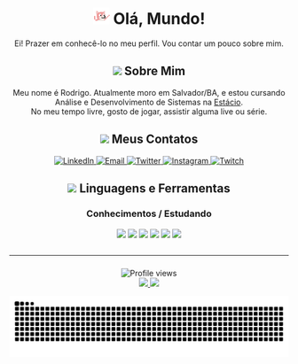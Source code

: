<div align="center">
   <h1><img src="assets/img/dancingdog.gif" alt="cachorro dançando" width="30"> Olá, Mundo! </h1>
      <p> 
         Ei! Prazer em conhecê-lo no meu perfil. Vou contar um pouco sobre mim.
      </p>
</div>

<div align="center">
   <h2><img src="https://media.giphy.com/media/3Ii2SW00oLZ8k/giphy.gif" height="30px"> Sobre Mim </h2>
      <p> 
         Meu nome é Rodrigo. Atualmente moro em Salvador/BA, e estou cursando Análise e Desenvolvimento de Sistemas na <a href="https://estacio.br/cursos/graduacao/analise-e-desenvolvimento-de-sistemas">Estácio</a>.
         <br>
         No meu tempo livre, gosto de jogar, assistir alguma live ou série. 
      </p>
</div>

<div align="center">
   <h2><img src="https://media.giphy.com/media/l0IyjS5FXeMOtVMyY/giphy.gif" height="30px"> Meus Contatos </h2>
      <a href="https://www.linkedin.com/in/rdgxd//" target"_blank">
         <img alt="LinkedIn" src="https://img.shields.io/badge/LinkedIn-0077B5?style=for-the-badge&logo=linkedin&logoColor=white" />
       </a>
       <a href="mailto:rodriigo.hora@outlook.com.br">
           <img alt="Email" src="https://img.shields.io/badge/Microsoft_Outlook-0078D4?style=for-the-badge&logo=microsoft-outlook&logoColor=white" target"_blank"/>
       </a>
      <a href="https://twitter.com/rdGxd" target"_blank">
         <img alt="Twitter" src="https://img.shields.io/badge/Twitter-1DA1F2?style=for-the-badge&logo=twitter&logoColor=white" target"_blank"/>
       </a>
       <a href="https://www.instagram.com/rdgxdd/" target"_blank">
           <img alt="Instagram" src="https://img.shields.io/badge/-Instagram-%23E4405F?style=for-the-badge&logo=instagram&logoColor=white" target"_blank"/>
       </a>
      <a href="https://www.twitch.tv/rdGxdd" target"_blank">
           <img alt="Twitch" src="https://img.shields.io/badge/Twitch-9146FF?style=for-the-badge&logo=twitch&logoColor=white" target"_blank"/>
      </a>
</div>


<div align="center">
  <h2><img src="https://media.giphy.com/media/UvPvsX9oMlMWs/giphy.gif" height="30px"> Linguagens e Ferramentas </h2>
   <p>
   <h3> Conhecimentos / Estudando </h3>
   </p>
   <img align="center" alt"rdG-HTML" src="https://img.shields.io/badge/HTML5-E34F26?style=for-the-badge&logo=html5&logoColor=white">
   <img align="center" alt"rdG-CSS" src="https://img.shields.io/badge/CSS3-1572B6?style=for-the-badge&logo=css3&logoColor=white">
   <img align="center" alt"rdG-JavaScript" src="https://img.shields.io/badge/JavaScript-F7DF1E?style=for-the-badge&logo=javascript&logoColor=black">
   <img align="center" alt"rdG-NodeJs" src="https://img.shields.io/badge/Node.js-43853D?style=for-the-badge&logo=node.js&logoColor=white">
   <img align="center" alt"rdG-TypeScript" src="https://img.shields.io/badge/TypeScript-007ACC?style=for-the-badge&logo=typescript&logoColor=white">
   <img align="center" alt"rdG-Git" src="https://img.shields.io/badge/-Git-222222?style=for-the-badge&logoColor=F05032">
</div>

<br>

---

###

<div align="center">
   <img src="https://komarev.com/ghpvc/?username=rdGxd&color=blueviolet" alt="Profile views" />
</div>

<div align="center">
  <a href="https://github.com/rdGxd">
  <img height="180em" src="https://github-readme-stats.vercel.app/api?username=rdGxd&include_all_commits&count_private=true&show_icons=true&theme=github_dark"/>
  <img height="180em" src="https://github-readme-stats.vercel.app/api/top-langs/?username=rdGxd&layout=compact&langs_count=7&theme=github_dark"/>
</div>

![Snake animation](https://github.com/rdGxd/rdGxd/blob/output/github-contribution-grid-snake.svg)

